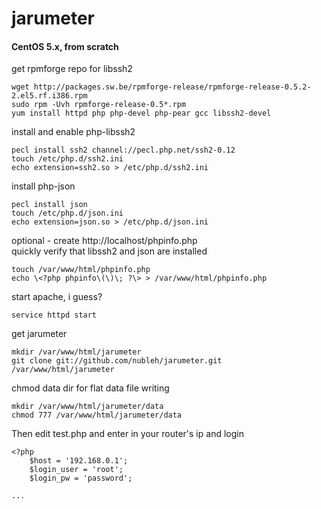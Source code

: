 jarumeter
=========

#### CentOS 5.x, from scratch  
get rpmforge repo for libssh2

    wget http://packages.sw.be/rpmforge-release/rpmforge-release-0.5.2-2.el5.rf.i386.rpm
    sudo rpm -Uvh rpmforge-release-0.5*.rpm
    yum install httpd php php-devel php-pear gcc libssh2-devel

install and enable php-libssh2

    pecl install ssh2 channel://pecl.php.net/ssh2-0.12
    touch /etc/php.d/ssh2.ini
    echo extension=ssh2.so > /etc/php.d/ssh2.ini

install php-json

    pecl install json
    touch /etc/php.d/json.ini
    echo extension=json.so > /etc/php.d/json.ini

optional - create http://localhost/phpinfo.php  
quickly verify that libssh2 and json are installed

    touch /var/www/html/phpinfo.php
    echo \<?php phpinfo\(\)\; ?\> > /var/www/html/phpinfo.php

start apache, i guess?

    service httpd start

get jarumeter

    mkdir /var/www/html/jarumeter
    git clone git://github.com/nubleh/jarumeter.git /var/www/html/jarumeter
    
chmod data dir for flat data file writing

    mkdir /var/www/html/jarumeter/data
    chmod 777 /var/www/html/jarumeter/data
    
Then edit test.php and enter in your router's ip and login

    <?php
        $host = '192.168.0.1';
    	$login_user = 'root';
    	$login_pw = 'password';
        
    ...
